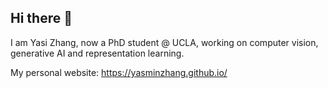 ## Hi there 👋

<!--
**YasminZhang/YasminZhang** is a ✨ _special_ ✨ repository because its `README.md` (this file) appears on your GitHub profile.

Here are some ideas to get you started:

- 🔭 I’m currently working on ...
- 🌱 I’m currently learning ...
- 👯 I’m looking to collaborate on ...
- 🤔 I’m looking for help with ...
- 💬 Ask me about ...
- 📫 How to reach me: ...
- 😄 Pronouns: ...
- ⚡ Fun fact: ...
[![Anurag's GitHub stats](https://github-readme-stats.vercel.app/api?username=YasminZhang)](https://github.com/anuraghazra/github-readme-stats&show_icons=true&theme=radical)
-->



I am Yasi Zhang, now a PhD student @ UCLA, working on computer vision, generative AI and representation learning. 

My personal website: https://yasminzhang.github.io/ 
